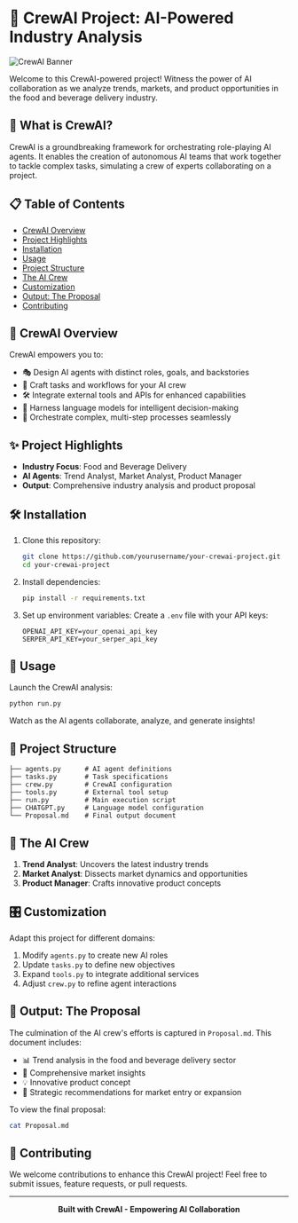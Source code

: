 # 🚀 CrewAI Project: AI-Powered Industry Analysis

![CrewAI Banner](https://your-image-url-here.com/crewai-banner.png)

Welcome to this CrewAI-powered project! Witness the power of AI collaboration as we analyze trends, markets, and product opportunities in the food and beverage delivery industry.

## 🌟 What is CrewAI?

CrewAI is a groundbreaking framework for orchestrating role-playing AI agents. It enables the creation of autonomous AI teams that work together to tackle complex tasks, simulating a crew of experts collaborating on a project.

## 📋 Table of Contents

- [CrewAI Overview](#-crewai-overview)
- [Project Highlights](#-project-highlights)
- [Installation](#-installation)
- [Usage](#-usage)
- [Project Structure](#-project-structure)
- [The AI Crew](#-the-ai-crew)
- [Customization](#-customization)
- [Output: The Proposal](#-output-the-proposal)
- [Contributing](#-contributing)

## 🤖 CrewAI Overview

CrewAI empowers you to:

- 🎭 Design AI agents with distinct roles, goals, and backstories
- 🔗 Craft tasks and workflows for your AI crew
- 🛠️ Integrate external tools and APIs for enhanced capabilities
- 🧠 Harness language models for intelligent decision-making
- 🔄 Orchestrate complex, multi-step processes seamlessly

## ✨ Project Highlights

- **Industry Focus**: Food and Beverage Delivery
- **AI Agents**: Trend Analyst, Market Analyst, Product Manager
- **Output**: Comprehensive industry analysis and product proposal

## 🛠️ Installation

1. Clone this repository:
   ```bash
   git clone https://github.com/yourusername/your-crewai-project.git
   cd your-crewai-project
   ```

2. Install dependencies:
   ```bash
   pip install -r requirements.txt
   ```

3. Set up environment variables:
   Create a `.env` file with your API keys:
   ```
   OPENAI_API_KEY=your_openai_api_key
   SERPER_API_KEY=your_serper_api_key
   ```

## 🚀 Usage

Launch the CrewAI analysis:

```bash
python run.py
```

Watch as the AI agents collaborate, analyze, and generate insights!

## 📁 Project Structure

```
├── agents.py      # AI agent definitions
├── tasks.py       # Task specifications
├── crew.py        # CrewAI configuration
├── tools.py       # External tool setup
├── run.py         # Main execution script
├── CHATGPT.py     # Language model configuration
└── Proposal.md    # Final output document
```

## 👥 The AI Crew

1. **Trend Analyst**: Uncovers the latest industry trends
2. **Market Analyst**: Dissects market dynamics and opportunities
3. **Product Manager**: Crafts innovative product concepts

## 🎛️ Customization

Adapt this project for different domains:

1. Modify `agents.py` to create new AI roles
2. Update `tasks.py` to define new objectives
3. Expand `tools.py` to integrate additional services
4. Adjust `crew.py` to refine agent interactions

## 📄 Output: The Proposal

The culmination of the AI crew's efforts is captured in `Proposal.md`. This document includes:

- 📊 Trend analysis in the food and beverage delivery sector
- 🏪 Comprehensive market insights
- 💡 Innovative product concept
- 🚀 Strategic recommendations for market entry or expansion

To view the final proposal:

```bash
cat Proposal.md
```

## 🤝 Contributing

We welcome contributions to enhance this CrewAI project! Feel free to submit issues, feature requests, or pull requests.

---

<p align="center">
  <strong>Built with CrewAI - Empowering AI Collaboration</strong>
</p>
